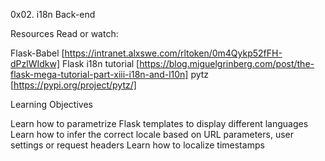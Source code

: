 0x02. i18n
Back-end

Resources
Read or watch:

Flask-Babel [https://intranet.alxswe.com/rltoken/0m4Qykp52fFH-dPzlWIdkw]
Flask i18n tutorial [https://blog.miguelgrinberg.com/post/the-flask-mega-tutorial-part-xiii-i18n-and-l10n]
pytz [https://pypi.org/project/pytz/]


Learning Objectives

Learn how to parametrize Flask templates to display different languages
Learn how to infer the correct locale based on URL parameters, user settings or request headers
Learn how to localize timestamps
